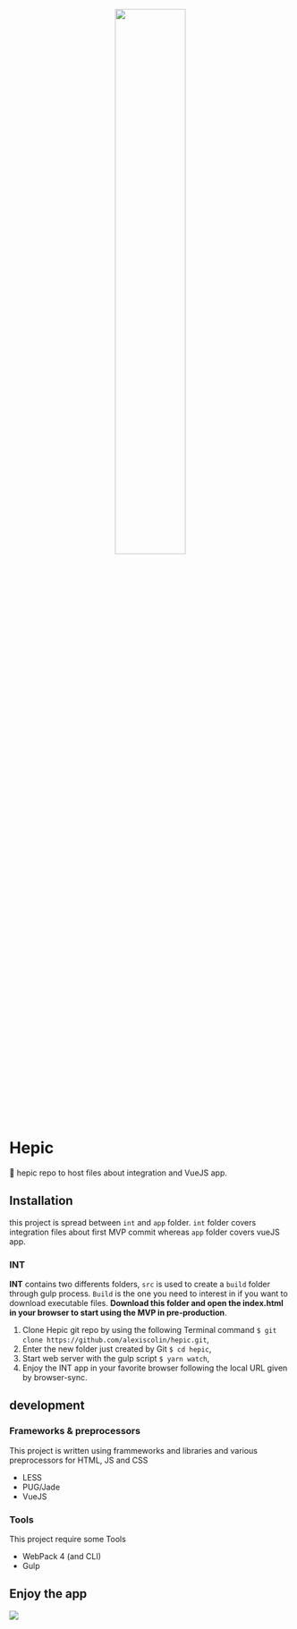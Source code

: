 <p align="center"><img src="http://files.de-jaune-et-de-bleu.com/img/github/hepic.png" width="50%"></p>
<p>&nbsp;</p>

# Hepic
🥇 hepic repo to host files about integration and VueJS app.

## Installation

this project is spread between `int` and `app` folder. `int` folder covers integration files about first MVP commit whereas `app` folder covers vueJS app.

### INT
**INT** contains two differents folders, `src` is used to create a `build` folder through gulp process. `Build` is the one you need to interest in if you want to download executable files. **Download this folder and open the index.html in your browser to start using the MVP in pre-production**.

1. Clone Hepic git repo by using the following Terminal command `$ git clone https://github.com/alexiscolin/hepic.git`,
2. Enter the new folder just created by Git `$ cd hepic`,
3. Start web server with the gulp script `$ yarn watch`,
4. Enjoy the INT app in your favorite browser following the local URL given by browser-sync.


## development
### Frameworks & preprocessors
This project is written using frammeworks and libraries and various preprocessors for HTML, JS and CSS

* LESS
* PUG/Jade
* VueJS

### Tools
This project require some Tools

* WebPack 4 (and CLI)
* Gulp

## Enjoy the app
![](https://media.giphy.com/media/K76qbIIjXvcqI/giphy.gif)
